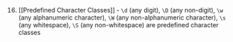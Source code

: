 16. [[Predefined Character Classes]] - `\d` (any digit), `\D` (any non-digit), `\w` (any alphanumeric character), `\W` (any non-alphanumeric character), `\s` (any whitespace), `\S` (any non-whitespace) are predefined character classes